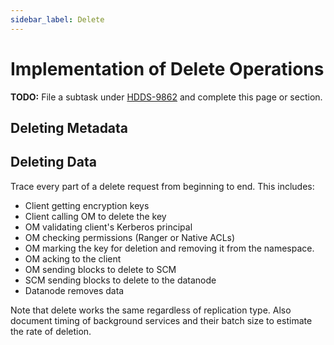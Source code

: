 ```yaml
---
sidebar_label: Delete
---
```


# Implementation of Delete Operations

**TODO:** File a subtask under [HDDS-9862](https://issues.apache.org/jira/browse/HDDS-9862) and complete this page or section.

## Deleting Metadata

## Deleting Data

Trace every part of a delete request from beginning to end. This includes:
- Client getting encryption keys
- Client calling OM to delete the key
- OM validating client's Kerberos principal
- OM checking permissions (Ranger or Native ACLs)
- OM marking the key for deletion and removing it from the namespace.
- OM acking to the client
- OM sending blocks to delete to SCM
- SCM sending blocks to delete to the datanode
- Datanode removes data

Note that delete works the same regardless of replication type. Also document timing of background services and their batch size to estimate the rate of deletion.

